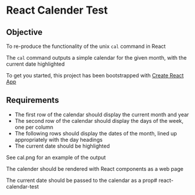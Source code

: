 # React Calender Test

## Objective
To re-produce the functionality of the unix `cal` command in React

The `cal` command outputs a simple calendar for the given month, with the current date highlighted

To get you started, this project has been bootstrapped with [Create React App](https://github.com/facebookincubator/create-react-app)

## Requirements
- The first row of the calendar should display the current month and year
- The second row of the calendar should display the days of the week, one per column
- The following rows should display the dates of the month, lined up appropriately with the day headings
- The current date should be highlighted

See cal.png for an example of the output

The calender should be rendered with React components as a web page

The current date should be passed to the calendar as a prop#   r e a c t - c a l e n d a r - t e s t  
 